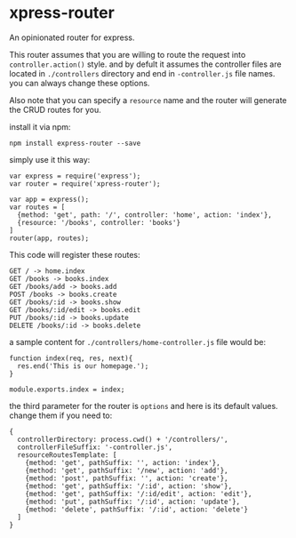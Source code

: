 # xpress-router
An opinionated router for express. 

This router assumes that you are willing to route the request into `controller.action()` style. and by defult it assumes the controller files are located in `./controllers` directory and end in `-controller.js` file names. you can always change these options.

Also note that you can specify a `resource` name and the router will generate the CRUD routes for you.

install it via npm:

    npm install express-router --save

simply use it this way:

    var express = require('express');
    var router = require('xpress-router');

    var app = express();
    var routes = [
      {method: 'get', path: '/', controller: 'home', action: 'index'},
      {resource: '/books', controller: 'books'}
    ]
    router(app, routes);

This code will register these routes:

    GET / -> home.index
    GET /books -> books.index
    GET /books/add -> books.add
    POST /books -> books.create
    GET /books/:id -> books.show
    GET /books/:id/edit -> books.edit
    PUT /books/:id -> books.update
    DELETE /books/:id -> books.delete

a sample content for `./controllers/home-controller.js` file would be:

    function index(req, res, next){
      res.end('This is our homepage.');
    }
    
    module.exports.index = index;

the third parameter for the router is `options` and here is its default values. change them if you need to:

    {
      controllerDirectory: process.cwd() + '/controllers/',
      controllerFileSuffix: '-controller.js',
      resourceRoutesTemplate: [
        {method: 'get', pathSuffix: '', action: 'index'},
        {method: 'get', pathSuffix: '/new', action: 'add'},
        {method: 'post', pathSuffix: '', action: 'create'},
        {method: 'get', pathSuffix: '/:id', action: 'show'},
        {method: 'get', pathSuffix: '/:id/edit', action: 'edit'},
        {method: 'put', pathSuffix: '/:id', action: 'update'},
        {method: 'delete', pathSuffix: '/:id', action: 'delete'}
      ]
    }
